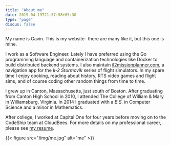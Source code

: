 ```yaml
---
title: "About me"
date: 2019-04-19T21:37:58+05:30
type: "page"
disqus: false
---
```


My name is Gavin. This is my website- there are many like it, but this one is mine.

I work as a Software Engineer. Lately I have preferred using the Go programming language and containerization technologies
like Docker to build distributed backend systems. 
I also maintain [il2missionplanner.com](https://il2missionplanner.com), a navigation app for the *Il-2 Sturmovik* series of flight simulators. 
In my spare time I enjoy cooking, reading about history, 
RTS video games and flight sims, and of course coding other random things from time to time. 

I grew up in Canton, Massachusetts, just south of Boston.
After graduating from Canton High School in 2010, I attended The College of William & Mary in Williamsburg, Virginia. 
In 2014 I graduated with a *B.S.* in Computer Science and a minor in Mathematics.

After college, I worked at Capital One for four years before moving on to the CodeShip team at CloudBees.
For more details on my professional career, please see [my resume](/dl/resume.pdf).

{{< figure src="/img/me.jpg" alt="me" >}}

